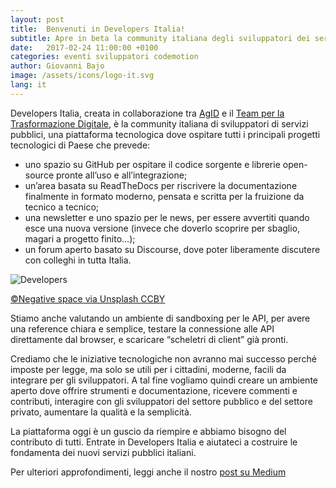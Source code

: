 ```yaml
---
layout: post
title:  Benvenuti in Developers Italia!
subtitle: Apre in beta la community italiana degli sviluppatori dei servizi pubblici digitali
date:   2017-02-24 11:00:00 +0100
categories: eventi sviluppatori codemotion
author: Giovanni Bajo
image: /assets/icons/logo-it.svg
lang: it
---
```


Developers Italia, creata in collaborazione tra [AgID](http://agid.gov.it) e il [Team per la Trasformazione Digitale](https://teamdigitale.governo.it), è la community italiana di sviluppatori di servizi pubblici, una piattaforma tecnologica dove ospitare tutti i principali progetti tecnologici di Paese che prevede:

 * uno spazio su GitHub per ospitare il codice sorgente e librerie open-source pronte all’uso e all’integrazione;
 * un’area basata su ReadTheDocs per riscrivere la documentazione finalmente in formato moderno, pensata e scritta per la fruizione da tecnico a tecnico;
 * una newsletter e uno spazio per le news, per essere avvertiti quando esce una nuova versione (invece che doverlo scoprire per sbaglio, magari a progetto finito…);
 * un forum aperto basato su Discourse, dove poter liberamente discutere con colleghi in tutta Italia.



![Developers](https://developers.italia.it/assets/images/independent-developer.jpg)

[©Negative space via Unsplash CCBY](https://unsplash.com/photos/6g0KJWnBhxg)

Stiamo anche valutando un ambiente di sandboxing per le API, per avere una reference chiara e semplice, testare la connessione alle API direttamente dal browser, e scaricare “scheletri di client” già pronti.

Crediamo che le iniziative tecnologiche non avranno mai successo perché imposte per legge, ma solo se utili per i cittadini, moderne, facili da integrare per gli sviluppatori. A tal fine vogliamo quindi creare un ambiente aperto dove offrire strumenti e documentazione, ricevere commenti e contributi, interagire con gli sviluppatori del settore pubblico e del settore privato, aumentare la qualità e la semplicità.

La piattaforma oggi è un guscio da riempire e abbiamo bisogno del contributo di tutti. Entrate in Developers Italia e aiutateci a costruire le fondamenta dei nuovi servizi pubblici italiani.

Per ulteriori approfondimenti, leggi anche il nostro [post su Medium](https://medium.com/team-per-la-trasformazione-digitale)

